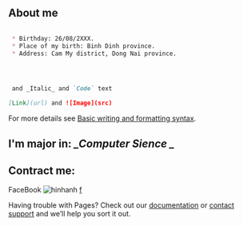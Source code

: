 
## About me

```markdown

 * Birthday: 26/08/2XXX.
 * Place of my birth: Binh Dinh province.
 * Address: Cam My district, Dong Nai province.




 and _Italic_ and `Code` text

[Link](url) and ![Image](src)
```

For more details see [Basic writing and formatting syntax](https://docs.github.com/en/github/writing-on-github/getting-started-with-writing-and-formatting-on-github/basic-writing-and-formatting-syntax).

## I'm major in:   *_Computer Sience _*

## Contract me:
  FaceBook ![hinhanh](https://www.google.com/url?sa=i&url=https%3A%2F%2Fvi.wikipedia.org%2Fwiki%2FT%25E1%25BA%25ADp_tin%3AFacebook_f_logo_(2019).svg&psig=AOvVaw0-HHVOhCBdpf0eGT9BeJ66&ust=1642643721740000&source=images&cd=vfe&ved=0CAsQjRxqFwoTCJj9ufHavPUCFQAAAAAdAAAAABAD) [f](https://www.facebook.com/jubao26z/)

Having trouble with Pages? Check out our [documentation](https://docs.github.com/categories/github-pages-basics/) or [contact support](https://support.github.com/contact) and we’ll help you sort it out.
